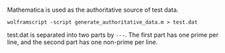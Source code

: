 Mathematica is used as the authoritative source of test data.

    wolframscript -script generate_authoritative_data.m > test.dat

test.dat is separated into two parts by `---`. The first part has one prime per line, and the second part has one non-prime per line.
